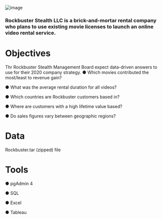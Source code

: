 ![image](http://clipart-library.com/image_gallery/980.jpg)
### Rockbuster Stealth LLC is a brick-and-mortar rental company who plans to use existing movie licenses to launch an online video rental service.
# Objectives
Thr Rockbuster Stealth Management Board expect data-driven answers to use for their 2020 company strategy. 
● Which movies contributed the most/least to revenue gain?

● What was the average rental duration for all videos?

● Which countries are Rockbuster customers based in?

● Where are customers with a high lifetime value based?

● Do sales figures vary between geographic regions?

# Data
Rockbuster.tar (zipped) file
# Tools
● pgAdmin 4

● SQL

● Excel

● Tableau
